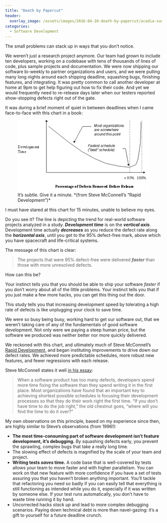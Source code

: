 ```yaml
---
title: "Death by Papercut"
header:
  overlay_image: /assets/images/2016-04-10-death-by-papercut/acadia-sunrise.jpeg
categories:
  - Software Development
---
```

The small problems can stack up in ways that you don’t notice.

We weren’t just a research project anymore. Our team had grown to include ten developers, working on a codebase with tens of thousands of lines of code, plus sample projects and documentation. We were now shipping our software bi-weekly to partner organizations and users, and we were pulling many long nights around each shipping deadline, squashing bugs, finishing features, and integrating. It was pretty common to call another developer at home at 9pm to get help figuring out how to fix their code. And yet we would frequently need to re-release days later when our testers reported show-stopping defects right out of the gate.

It was during a brief moment of quiet in between deadlines when I came face-to-face with this chart in a book:

<figure>
	<img src="/assets/images/2016-04-10-death-by-papercut/defects-vs-dev-time.gif">
	<figcaption>It’s subtle. Give it a minute. *(from Steve McConnell’s “Rapid Development”)*</figcaption>
</figure>

I must have stared at this chart for 15 minutes, unable to believe my eyes.

Do you see it? The line is depicting the trend for real-world software projects analyzed in a study. ***Development time*** is on the ***vertical axis***. Development time actually ***decreases*** as you reduce the defect rate along the ***horizontal axis***, until you get to the 95% defect-free mark, above which you have spacecraft and life-critical systems.

The message of this chart is clear:

> The projects that were 95% defect-free were delivered ***faster*** than those with more unresolved defects.

How can this be?

Your instinct tells you that you should be able to ship your software _faster_ if you don’t worry about all of the little problems. Your instinct tells you that if you just make a few more hacks, you can get this thing out the door.

This study tells you that increasing development speed by tolerating a high rate of defects is like unplugging your clock to save time.

We were so busy being busy, working hard to get our software out, that we weren’t taking care of any of the fundamentals of good software development. Not only were we paying a steep human price, but the software we produced was neither better nor more quickly delivered.

We reckoned with this chart, and ultimately much of Steve McConnell’s [Rapid Development](http://www.amazon.com/Rapid-Development-Taming-Software-Schedules/dp/1556159005/ref=sr_1_1?ie=UTF8&qid=1460306614&sr=8-1&keywords=rapid+development), and began instituting improvements to drive down our defect rates. We achieved more predictable schedules, more robust new features, and fewer regressions with each release.

Steve McConnell states it well [in his essay](http://www.stevemcconnell.com/articles/art04.htm):

> When a software product has too many defects, developers spend more time fixing the software than they spend writing it in the first place. Most organizations have found that an important key to achieving shortest possible schedules is focusing their development processes so that they do their work right the first time. “If you don’t have time to do the job right,” the old chestnut goes, “where will you find the time to do it over?”

My own observations on this principle, based on my experience since then, are highly similar to Steve’s observations (from 1996!):
- **The most time-consuming part of software development isn’t feature development, it’s debugging.** By squashing defects early, you prevent the sprawling, complex bugs that take a really long time.
- The slowing effect of defects is magnified by the scale of your team and project.
- **Writing tests _saves_ time.** A code base that is well-covered by tests allows your team to move faster and with higher parallelism. You can work on that new feature with more confidence if you have a set of tests assuring you that you haven’t broken anything important. You’ll tackle that refactoring you need so badly if you can easily tell that everything is still functioning as intended while you do it, especially if it was written by someone else. If your test runs automatically, you don’t have to waste time running it by hand.
- Uncorrected hacks _stack up_ and lead to more complex debugging scenarios. Paying down technical debt is more than navel-gazing: it’s a gift to yourself for a future deadline crunch.
